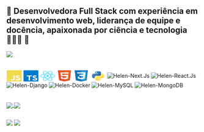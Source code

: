 ## 🚀 Desenvolvedora Full Stack com experiência em desenvolvimento web, liderança de equipe e docência, apaixonada por ciência e tecnologia 👩🏾‍🔬 🤖

<p float="left" >
  
  <img src="https://user-images.githubusercontent.com/74038190/235224431-e8c8c12e-6826-47f1-89fb-2ddad83b3abf.gif" width="300">
</p>
<div style="display: inline_block"><br>
  <img align="center" alt="Helen-Js" height="30" width="40" src="https://raw.githubusercontent.com/devicons/devicon/master/icons/javascript/javascript-plain.svg">
  <img align="center" alt="Helen-Ts" height="30" width="40" src="https://raw.githubusercontent.com/devicons/devicon/master/icons/typescript/typescript-plain.svg">
  <img align="center" alt="Helen-React" height="30" width="40" src="https://raw.githubusercontent.com/devicons/devicon/master/icons/react/react-original.svg">
  <img align="center" alt="Helen-HTML" height="30" width="40" src="https://raw.githubusercontent.com/devicons/devicon/master/icons/html5/html5-original.svg">
  <img align="center" alt="Helen-CSS" height="30" width="40" src="https://raw.githubusercontent.com/devicons/devicon/master/icons/css3/css3-original.svg">
  <img align="center" alt="Helen-Python" height="30" width="40" src="https://raw.githubusercontent.com/devicons/devicon/master/icons/python/python-original.svg">
  <img align="center" alt="Helen-Next.Js" height="30" width="40" src="https://cdn.jsdelivr.net/gh/devicons/devicon@latest/icons/nextjs/nextjs-original.svg" />
  <img align="center" alt="Helen-React.Js" height="30" width="40" src="https://cdn.jsdelivr.net/gh/devicons/devicon@latest/icons/react/react-original-wordmark.svg" />
  <img align="center" alt="Helen-Django" height="30" width="40" src="https://cdn.jsdelivr.net/gh/devicons/devicon@latest/icons/django/django-plain.svg" />
  <img align="center" alt="Helen-Docker" height="30" width="40" src="https://cdn.jsdelivr.net/gh/devicons/devicon@latest/icons/docker/docker-original.svg" />
  <img align="center" alt="Helen-MySQL" height="30" width="40" src="https://cdn.jsdelivr.net/gh/devicons/devicon@latest/icons/mysql/mysql-original-wordmark.svg" />
  <img  align="center" alt="Helen-MongoDB" height="30" width="40" src="https://cdn.jsdelivr.net/gh/devicons/devicon@latest/icons/mongodb/mongodb-original.svg" />      
</div>
<br><br>

<a href="https://github.com/Neves888">
  <img align="center" src="https://letstrys-bloedboemmel.vercel.app/api/?username=Neves888&show_icons=true&theme=radical" height="200"/>
  
</a>

<a href="https://github.com/Neves888">
  <img align="center" src="https://letstrys-bloedboemmel.vercel.app/api/top-langs/?username=Neves888&theme=radical"  height="200"/>
</a>


  
  ##
 
<div> 
   <a href="https://www.instagram.com/helen__neves/" target="_blank"><img src="https://img.shields.io/badge/-Instagram-%23E4405F?style=for-the-badge&logo=instagram&logoColor=white" target="_blank"></a>  
  <a href="https://www.linkedin.com/in/helen-neves-562bb9159/" target="_blank"><img src="https://img.shields.io/badge/-LinkedIn-%230077B5?style=for-the-badge&logo=linkedin&logoColor=white" target="_blank"></a> 
  
</div>
